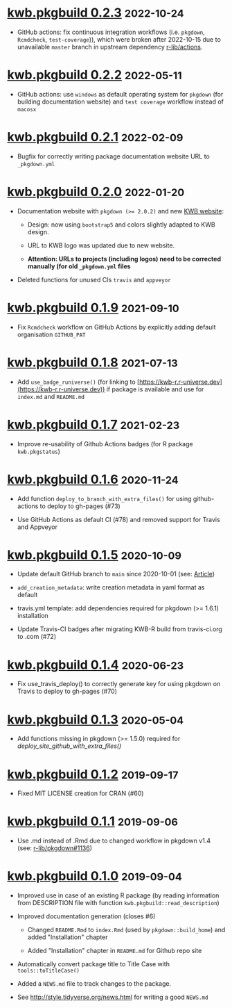 # [kwb.pkgbuild 0.2.3](https://github.com/KWB-R/kwb.pkgbuild/releases/tag/v0.2.3) <small>2022-10-24</small>

* GitHub actions: fix continuous integration workflows (i.e. `pkgdown`, `Rcmdcheck`, 
`test-coverage`)), which were broken after 2022-10-15 due to unavailable `master` 
branch in upstream dependency [r-lib/actions](https://github.com/r-lib/actions).

# [kwb.pkgbuild 0.2.2](https://github.com/KWB-R/kwb.pkgbuild/releases/tag/v0.2.2) <small>2022-05-11</small>

* GitHub actions: use `windows` as default operating system for `pkgdown` (for 
building documentation website) and `test coverage` workflow instead of `macosx`

# [kwb.pkgbuild 0.2.1](https://github.com/KWB-R/kwb.pkgbuild/releases/tag/v0.2.1) <small>2022-02-09</small>

* Bugfix for correctly writing package documentation website URL to `_pkgdown.yml`

# [kwb.pkgbuild 0.2.0](https://github.com/KWB-R/kwb.pkgbuild/releases/tag/v0.2.0) <small>2022-01-20</small>

* Documentation website with `pkgdown (>= 2.0.2)` and new [KWB website](https://kompetenz-wasser.de):   
  
  - Design: now using `bootstrap5` and colors slightly adapted to KWB design. 
  
  - URL to KWB logo was updated due to new website. 
  
  - **Attention: URLs to projects (including logos) need to be corrected manually (for old `_pkgdown.yml` files**

* Deleted functions for unused CIs `travis` and `appveyor`


# [kwb.pkgbuild 0.1.9](https://github.com/KWB-R/kwb.pkgbuild/releases/tag/v0.1.9) <small>2021-09-10</small>

* Fix `Rcmdcheck` workflow on GitHub Actions by explicitly adding default organisation `GITHUB_PAT`


# [kwb.pkgbuild 0.1.8](https://github.com/KWB-R/kwb.pkgbuild/releases/tag/v0.1.8) <small>2021-07-13</small>

* Add `use_badge_runiverse()` (for linking to [https://kwb-r.r-universe.dev](https://kwb-r.r-universe.dev))
if package is available and use for `index.md` and `README.md`

# [kwb.pkgbuild 0.1.7](https://github.com/KWB-R/kwb.pkgbuild/releases/tag/v0.1.7) <small>2021-02-23</small>

* Improve re-usability of Github Actions badges  (for R package `kwb.pkgstatus`)

# [kwb.pkgbuild 0.1.6](https://github.com/KWB-R/kwb.pkgbuild/releases/tag/v0.1.6) <small>2020-11-24</small>

* Add function `deploy_to_branch_with_extra_files()` for using github-actions to 
deploy to gh-pages (#73) 

* Use GitHub Actions as default CI (#78) and removed support for Travis and Appveyor

# [kwb.pkgbuild 0.1.5](https://github.com/KWB-R/kwb.pkgbuild/releases/tag/v0.1.5) <small>2020-10-09</small>

* Update default GitHub branch to `main` since 2020-10-01 (see: [Article](https://www.zdnet.com/article/github-to-replace-master-with-main-starting-next-month/))

* `add_creation_metadata`: write creation metadata in yaml format as default 

* travis.yml template: add dependencies required for pkgdown (>= 1.6.1) installation

* Update Travis-CI badges after migrating KWB-R build from travis-ci.org to .com (#72) 

# [kwb.pkgbuild 0.1.4](https://github.com/KWB-R/kwb.pkgbuild/releases/tag/v0.1.4) <small>2020-06-23</small>

* Fix use_travis_deploy() to correctly generate key for using pkgdown on Travis to deploy to gh-pages (#70) 

# [kwb.pkgbuild 0.1.3](https://github.com/KWB-R/kwb.pkgbuild/releases/tag/v0.1.3) <small>2020-05-04</small>

* Add functions missing in pkgdown (>= 1.5.0) required for *deploy_site_github_with_extra_files()*

# [kwb.pkgbuild 0.1.2](https://github.com/KWB-R/kwb.pkgbuild/releases/tag/v0.1.2) <small>2019-09-17</small>

* Fixed MIT LICENSE creation for CRAN (#60)

# [kwb.pkgbuild 0.1.1](https://github.com/KWB-R/kwb.pkgbuild/releases/tag/v0.1.1) <small>2019-09-06</small>

* Use .md instead of .Rmd due to changed workflow in pkgdown v1.4 (see: [r-lib/pkgdown#1136](https://github.com/r-lib/pkgdown/issues/1136))

# [kwb.pkgbuild 0.1.0](https://github.com/KWB-R/kwb.pkgbuild/releases/tag/v0.1.0) <small>2019-09-04</small>

* Improved use in case of an existing R package (by reading information from 
DESCRIPTION file with function `kwb.pkgbuild::read_description`)

* Improved documentation generation (closes #6)

   +  Changed `README.Rmd` to `index.Rmd` (used by `pkgdown::build_home`) and added 
      "Installation" chapter 

   + Added "Installation" chapter in `README.md` for Github repo site

* Automatically convert package title to Title Case with `tools::toTitleCase()` 

* Added a `NEWS.md` file to track changes to the package.

* See http://style.tidyverse.org/news.html for writing a good `NEWS.md`



